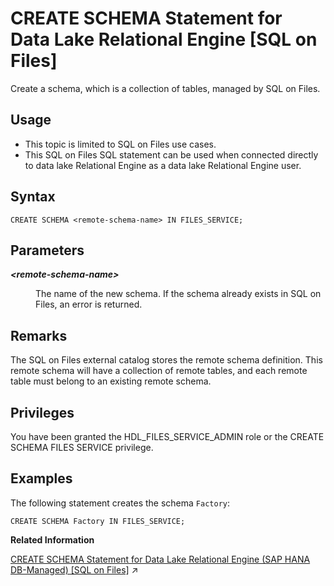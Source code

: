 <!-- loioaf3fb5b713f34db2aaa8efbf0c2a9e45 -->

# CREATE SCHEMA Statement for Data Lake Relational Engine \[SQL on Files\]

Create a schema, which is a collection of tables, managed by SQL on Files.



<a name="loioaf3fb5b713f34db2aaa8efbf0c2a9e45__section_fry_b3b_nqb"/>

## Usage

-   This topic is limited to SQL on Files use cases.
-   This SQL on Files SQL statement can be used when connected directly to data lake Relational Engine as a data lake Relational Engine user.



<a name="loioaf3fb5b713f34db2aaa8efbf0c2a9e45__CS_syntax"/>

## Syntax

```
CREATE SCHEMA <remote-schema-name> IN FILES_SERVICE;
```



<a name="loioaf3fb5b713f34db2aaa8efbf0c2a9e45__CS_parameters"/>

## Parameters


<dl>
<dt><b>

*<remote-schema-name\>*

</b></dt>
<dd>

The name of the new schema. If the schema already exists in SQL on Files, an error is returned.



</dd>
</dl>



<a name="loioaf3fb5b713f34db2aaa8efbf0c2a9e45__CS_remarks"/>

## Remarks

The SQL on Files external catalog stores the remote schema definition. This remote schema will have a collection of remote tables, and each remote table must belong to an existing remote schema.



## Privileges

You have been granted the HDL\_FILES\_SERVICE\_ADMIN role or the CREATE SCHEMA FILES SERVICE privilege.



<a name="loioaf3fb5b713f34db2aaa8efbf0c2a9e45__CS_example"/>

## Examples

The following statement creates the schema `Factory`:

```
CREATE SCHEMA Factory IN FILES_SERVICE;
```

**Related Information**  


[CREATE SCHEMA Statement for Data Lake Relational Engine (SAP HANA DB-Managed) \[SQL on Files\]](https://help.sap.com/viewer/a898e08b84f21015969fa437e89860c8/2023_4_QRC/en-US/5cd793c72fd34f4bb337698fa11ea3d0.html "Create a schema, which is a collection of tables, managed by SQL on Files.") :arrow_upper_right:

